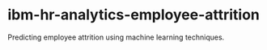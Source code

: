 # ibm-hr-analytics-employee-attrition
Predicting employee attrition using machine learning techniques.
